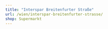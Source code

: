 ```yaml
---
title: "Interspar Breitenfurter Straße"
url: /wien/interspar-breitenfurter-strasse/
shop: Supermarkt
---
```

